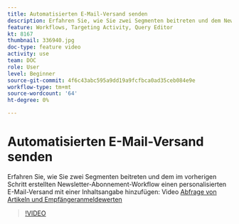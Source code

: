 ```yaml
---
title: Automatisierten E-Mail-Versand senden
description: Erfahren Sie, wie Sie zwei Segmenten beitreten und dem Newsletter-Abonnement-Workflow einen personalisierten E-Mail-Versand hinzufügen, der einen Inhaltsdigest enthält.
feature: Workflows, Targeting Activity, Query Editor
kt: 8167
thumbnail: 336940.jpg
doc-type: feature video
activity: use
team: DOC
role: User
level: Beginner
source-git-commit: 4f6c43abc595a9dd19a9fcfbca0ad35ceb084e9e
workflow-type: tm+mt
source-wordcount: '64'
ht-degree: 0%

---
```



# Automatisierten E-Mail-Versand senden

Erfahren Sie, wie Sie zwei Segmenten beitreten und dem im vorherigen Schritt erstellten Newsletter-Abonnement-Workflow einen personalisierten E-Mail-Versand mit einer Inhaltsangabe hinzufügen: Video [Abfrage von Artikeln und Empfängeranmeldewerten](/help/tutorial-using-soap-apis/query-articles-and-recipient-subscription-values.md)

>[!VIDEO](https://video.tv.adobe.com/v/336904?quality=12)
